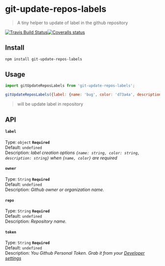 # git-update-repos-labels
> A tiny helper to update of label in the github repository 

[![Travis Build Status](https://img.shields.io/travis/Scrum/git-update-repos-labels/master.svg?style=flat-square&label=unix)](https://travis-ci.org/Scrum/git-update-repos-labels)[![Coveralls status](https://img.shields.io/coveralls/Scrum/git-update-repos-labels.svg?style=flat-square)](https://coveralls.io/r/Scrum/git-update-repos-labels)

## Install
```bash
npm install git-update-repos-labels
```

## Usage
```js
import gitUpdateReposLabels from 'git-update-repos-labels';

gitUpdateReposLabels({label: {name: 'bug', color: 'd73a4a', description: 'Something isn\'t working'}, owner: 'scrum', repo: 'slims', token: '59bd8d5eb1980b7f926f2d106f4f2f0312fdf97f'});
```
> will be update label in repository

## API
#### `label`

Type: `object` **`Required`**  
Default: `undefined`  
Description: *label creation options `{name: string, color: string, description: string}` when `{name, color}` are required*

#### `owner`

Type: `String` **`Required`**  
Default: `undefined`  
Description: *Github owner or organization name.*

#### `repo`

Type: `String` **`Required`**  
Default: `undefined`  
Description: *Repository name.*

#### `token`

Type: `String` **`Required`**  
Default: `undefined`  
Description: *You  Github Personal Token. Grab it from your [Developer settings](https://github.com/settings/developers)*

